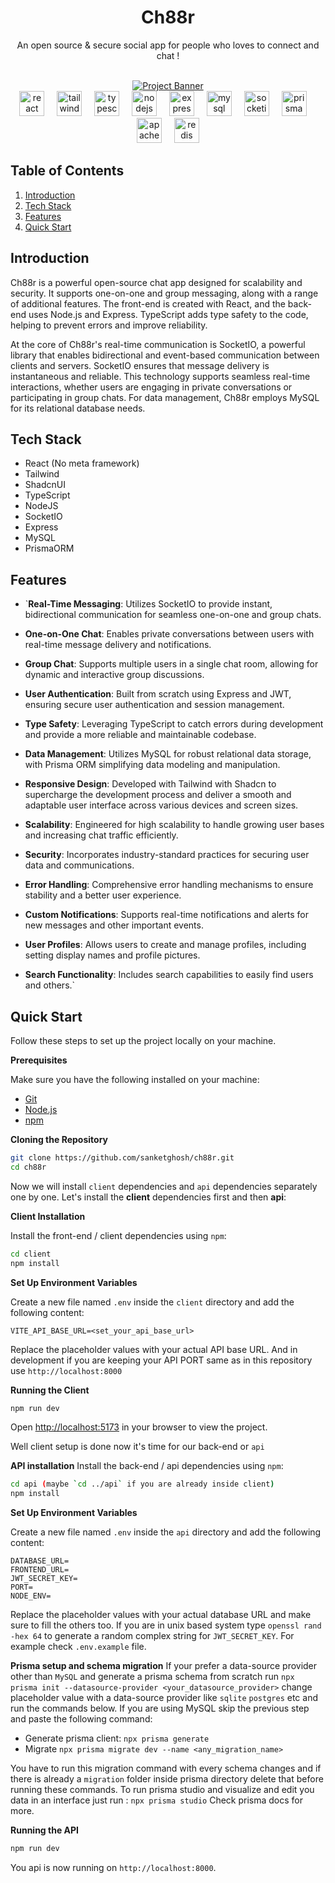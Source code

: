 <div align="center">
<h1>Ch88r</h1>
<p>An open source & secure social app for people who loves to connect and chat !</p>
</div>

<div align="center">
  <br />
    <a href="https://github.com/sanketghosh/ch88r" target="_blank">
      <img src="./ch88r-demo.png" alt="Project Banner">
    </a>
  <br />
</div>

<div align="center">
  <img src="https://img.shields.io/badge/React-61DAFB?logo=react&logoColor=black&style=for-the-badge" height="40" alt="react logo"  />
  <img width="12" />
  <img src="https://img.shields.io/badge/Tailwind CSS-06B6D4?logo=tailwindcss&logoColor=black&style=for-the-badge" height="40" alt="tailwindcss logo"  />
  <img width="12" />
  <img src="https://img.shields.io/badge/TypeScript-3178C6?logo=typescript&logoColor=white&style=for-the-badge" height="40" alt="typescript logo"  />
  <img width="12" />
    <img src="https://img.shields.io/badge/Node.js-339933?logo=nodedotjs&logoColor=white&style=for-the-badge" height="40" alt="nodejs logo"  />
  <img width="12" />
  <img src="https://img.shields.io/badge/Express-000000?logo=express&logoColor=white&style=for-the-badge" height="40" alt="express logo"  />
  <img width="12" />
  <img src="https://img.shields.io/badge/MySQL-4479A1?logo=mysql&logoColor=white&style=for-the-badge" height="40" alt="mysql logo"  />
  <img width="12" />
  <img src="https://img.shields.io/badge/Socket.io-010101?logo=socketdotio&logoColor=white&style=for-the-badge" height="40" alt="socketio logo"  />
  <img width="12" />
  <img src="https://img.shields.io/badge/Prisma-2D3748?logo=prisma&logoColor=white&style=for-the-badge" height="40" alt="prisma logo"  />
  <img width="12" />
  <img src="https://img.shields.io/badge/Apache Kafka-231F20?logo=apachekafka&logoColor=white&style=for-the-badge" height="40" alt="apachekafka logo"  />
  <img width="12" />
  <img src="https://img.shields.io/badge/Redis-DC382D?logo=redis&logoColor=white&style=for-the-badge" height="40" alt="redis logo"  />
</div>

</div>

## Table of Contents

1. [Introduction](#introduction)
2. [Tech Stack](#tech-stack)
3. [Features](#features)
4. [Quick Start](#quick-start)

## <a name="introduction">Introduction</a>

Ch88r is a powerful open-source chat app designed for scalability and security. It supports one-on-one and group messaging, along with a range of additional features. The front-end is created with React, and the back-end uses Node.js and Express. TypeScript adds type safety to the code, helping to prevent errors and improve reliability.

At the core of Ch88r's real-time communication is SocketIO, a powerful library that enables bidirectional and event-based communication between clients and servers. SocketIO ensures that message delivery is instantaneous and reliable. This technology supports seamless real-time interactions, whether users are engaging in private conversations or participating in group chats. For data management, Ch88r employs MySQL for its relational database needs.

## <a name="tech-stack">Tech Stack</a>

- React (No meta framework)
- Tailwind
- ShadcnUI
- TypeScript
- NodeJS
- SocketIO
- Express
- MySQL
- PrismaORM

## <a name="features">Features</a>

- `**Real-Time Messaging**: Utilizes SocketIO to provide instant, bidirectional communication for seamless one-on-one and group chats.

- **One-on-One Chat**: Enables private conversations between users with real-time message delivery and notifications.

- **Group Chat**: Supports multiple users in a single chat room, allowing for dynamic and interactive group discussions.

- **User Authentication**: Built from scratch using Express and JWT, ensuring secure user authentication and session management.

- **Type Safety**: Leveraging TypeScript to catch errors during development and provide a more reliable and maintainable codebase.

- **Data Management**: Utilizes MySQL for robust relational data storage, with Prisma ORM simplifying data modeling and manipulation.

- **Responsive Design**: Developed with Tailwind with Shadcn to supercharge the development process and deliver a smooth and adaptable user interface across various devices and screen sizes.

- **Scalability**: Engineered for high scalability to handle growing user bases and increasing chat traffic efficiently.

- **Security**: Incorporates industry-standard practices for securing user data and communications.

- **Error Handling**: Comprehensive error handling mechanisms to ensure stability and a better user experience.

- **Custom Notifications**: Supports real-time notifications and alerts for new messages and other important events.

- **User Profiles**: Allows users to create and manage profiles, including setting display names and profile pictures.

- **Search Functionality**: Includes search capabilities to easily find users and others.`

## <a name="quick-start">Quick Start</a>

Follow these steps to set up the project locally on your machine.

**Prerequisites**

Make sure you have the following installed on your machine:

- [Git](https://git-scm.com/)
- [Node.js](https://nodejs.org/en)
- [npm](https://www.npmjs.com/)

**Cloning the Repository**

```bash
git clone https://github.com/sanketghosh/ch88r.git
cd ch88r
```

Now we will install `client` dependencies and `api` dependencies separately one by one. Let's install the **client** dependencies first and then **api**:

**Client Installation**

Install the front-end / client dependencies using `npm`:

```bash
cd client
npm install
```

**Set Up Environment Variables**

Create a new file named `.env` inside the `client` directory and add the following content:

```env
VITE_API_BASE_URL=<set_your_api_base_url>
```

Replace the placeholder values with your actual API base URL. And in development if you are keeping your API PORT same as in this repository use `http://localhost:8000`

**Running the Client**

```bash
npm run dev
```

Open [http://localhost:5173](http://localhost:5173) in your browser to view the project.

Well client setup is done now it's time for our back-end or `api`

**API installation**
Install the back-end / api dependencies using `npm`:

```bash
cd api (maybe `cd ../api` if you are already inside client)
npm install
```

**Set Up Environment Variables**

Create a new file named `.env` inside the `api` directory and add the following content:

```env
DATABASE_URL=
FRONTEND_URL=
JWT_SECRET_KEY=
PORT=
NODE_ENV=
```

Replace the placeholder values with your actual database URL and make sure to fill the others too. If you are in unix based system type `openssl rand -hex 64` to generate a random complex string for `JWT_SECRET_KEY`. For example check `.env.example` file.

**Prisma setup and schema migration**
If your prefer a data-source provider other than `MySQL` and generate a prisma schema from scratch run `npx prisma init --datasource-provider <your_datasource_provider>` change placeholder value with a data-source provider like `sqlite` `postgres` etc and run the commands below.
If you are using MySQL skip the previous step and paste the following command:

- Generate prisma client: `npx prisma generate`
- Migrate `npx prisma migrate dev --name <any_migration_name>`

You have to run this migration command with every schema changes and if there is already a `migration` folder inside prisma directory delete that before running these commands.
To run prisma studio and visualize and edit you data in an interface just run : `npx prisma studio`
Check prisma docs for more.

**Running the API**

```bash
npm run dev
```

You api is now running on `http://localhost:8000`.
